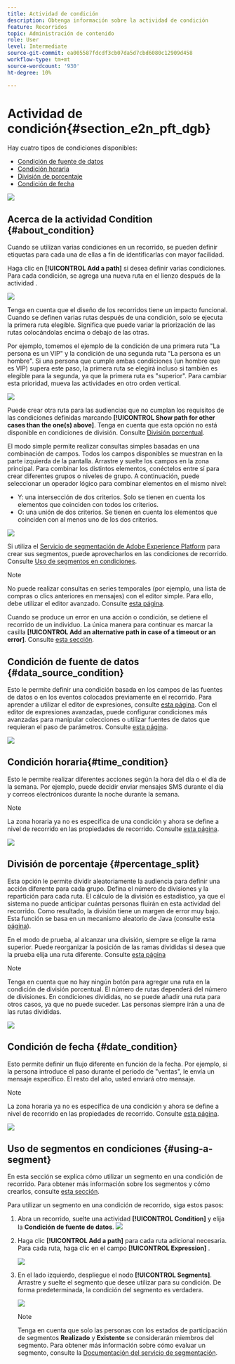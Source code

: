```yaml
---
title: Actividad de condición
description: Obtenga información sobre la actividad de condición
feature: Recorridos
topic: Administración de contenido
role: User
level: Intermediate
source-git-commit: ea005587fdcdf3cb07da5d7cbd6080c12909d458
workflow-type: tm+mt
source-wordcount: '930'
ht-degree: 10%

---
```


# Actividad de condición{#section_e2n_pft_dgb}

Hay cuatro tipos de condiciones disponibles:

* [Condición de fuente de datos](#data_source_condition)
* [Condición horaria](#time_condition)
* [División de porcentaje](#percentage_split)
* [Condición de fecha](#date_condition)

![](../assets/journey49.png)

## Acerca de la actividad Condition {#about_condition}

Cuando se utilizan varias condiciones en un recorrido, se pueden definir etiquetas para cada una de ellas a fin de identificarlas con mayor facilidad.

Haga clic en **[!UICONTROL Add a path]** si desea definir varias condiciones. Para cada condición, se agrega una nueva ruta en el lienzo después de la actividad .

![](../assets/journey47.png)

Tenga en cuenta que el diseño de los recorridos tiene un impacto funcional. Cuando se definen varias rutas después de una condición, solo se ejecuta la primera ruta elegible. Significa que puede variar la priorización de las rutas colocándolas encima o debajo de las otras.

Por ejemplo, tomemos el ejemplo de la condición de una primera ruta &quot;La persona es un VIP&quot; y la condición de una segunda ruta &quot;La persona es un hombre&quot;. Si una persona que cumple ambas condiciones (un hombre que es VIP) supera este paso, la primera ruta se elegirá incluso si también es elegible para la segunda, ya que la primera ruta es &quot;superior&quot;. Para cambiar esta prioridad, mueva las actividades en otro orden vertical.

![](../assets/journey48.png)

Puede crear otra ruta para las audiencias que no cumplan los requisitos de las condiciones definidas marcando **[!UICONTROL Show path for other cases than the one(s) above]**. Tenga en cuenta que esta opción no está disponible en condiciones de división. Consulte [División porcentual](#percentage_split).

El modo simple permite realizar consultas simples basadas en una combinación de campos. Todos los campos disponibles se muestran en la parte izquierda de la pantalla. Arrastre y suelte los campos en la zona principal. Para combinar los distintos elementos, conéctelos entre sí para crear diferentes grupos o niveles de grupo. A continuación, puede seleccionar un operador lógico para combinar elementos en el mismo nivel:

* Y: una intersección de dos criterios. Solo se tienen en cuenta los elementos que coinciden con todos los criterios.
* O: una unión de dos criterios. Se tienen en cuenta los elementos que coinciden con al menos uno de los dos criterios.

![](../assets/journey64.png)

Si utiliza el [Servicio de segmentación de Adobe Experience Platform](https://experienceleague.adobe.com/docs/experience-platform/segmentation/home.html) para crear sus segmentos, puede aprovecharlos en las condiciones de recorrido. Consulte [Uso de segmentos en condiciones](../building-journeys/condition-activity.md#using-a-segment).


>[!NOTE]
>
>No puede realizar consultas en series temporales (por ejemplo, una lista de compras o clics anteriores en mensajes) con el editor simple. Para ello, debe utilizar el editor avanzado. Consulte [esta página](https://experienceleague.adobe.com/docs/journeys/using/building-advanced-conditions-journeys/expressionadvanced.html?lang=es).

Cuando se produce un error en una acción o condición, se detiene el recorrido de un individuo. La única manera para continuar es marcar la casilla **[!UICONTROL Add an alternative path in case of a timeout or an error]**. Consulte [esta sección](../building-journeys/using-the-journey-designer.md#paths).

## Condición de fuente de datos {#data_source_condition}

Esto le permite definir una condición basada en los campos de las fuentes de datos o en los eventos colocados previamente en el recorrido. Para aprender a utilizar el editor de expresiones, consulte [esta página](https://experienceleague.adobe.com/docs/journeys/using/building-advanced-conditions-journeys/expressionadvanced.html). Con el editor de expresiones avanzadas, puede configurar condiciones más avanzadas para manipular colecciones o utilizar fuentes de datos que requieran el paso de parámetros. Consulte [esta página](../datasource/external-data-sources.md).

![](../assets/journey50.png)

## Condición horaria{#time_condition}

Esto le permite realizar diferentes acciones según la hora del día o el día de la semana. Por ejemplo, puede decidir enviar mensajes SMS durante el día y correos electrónicos durante la noche durante la semana.

>[!NOTE]
>
>La zona horaria ya no es específica de una condición y ahora se define a nivel de recorrido en las propiedades de recorrido. Consulte [esta página](../building-journeys/timezone-management.md).

![](../assets/journey51.png)

## División de porcentaje {#percentage_split}

Esta opción le permite dividir aleatoriamente la audiencia para definir una acción diferente para cada grupo. Defina el número de divisiones y la repartición para cada ruta. El cálculo de la división es estadístico, ya que el sistema no puede anticipar cuántas personas fluirán en esta actividad del recorrido. Como resultado, la división tiene un margen de error muy bajo. Esta función se basa en un mecanismo aleatorio de Java (consulte esta [página](https://docs.oracle.com/javase/7/docs/api/java/util/Random.html)).

En el modo de prueba, al alcanzar una división, siempre se elige la rama superior. Puede reorganizar la posición de las ramas divididas si desea que la prueba elija una ruta diferente. Consulte [esta página](../building-journeys/testing-the-journey.md)

>[!NOTE]
>
>Tenga en cuenta que no hay ningún botón para agregar una ruta en la condición de división porcentual. El número de rutas dependerá del número de divisiones. En condiciones divididas, no se puede añadir una ruta para otros casos, ya que no puede suceder. Las personas siempre irán a una de las rutas divididas.

![](../assets/journey52.png)

## Condición de fecha {#date_condition}

Esto permite definir un flujo diferente en función de la fecha. Por ejemplo, si la persona introduce el paso durante el periodo de &quot;ventas&quot;, le envía un mensaje específico. El resto del año, usted enviará otro mensaje.

>[!NOTE]
>
>La zona horaria ya no es específica de una condición y ahora se define a nivel de recorrido en las propiedades de recorrido. Consulte [esta página](../building-journeys/timezone-management.md).

![](../assets/journey53.png)

## Uso de segmentos en condiciones {#using-a-segment}

En esta sección se explica cómo utilizar un segmento en una condición de recorrido. Para obtener más información sobre los segmentos y cómo crearlos, consulte [esta sección](../segment/about-segments.md).

Para utilizar un segmento en una condición de recorrido, siga estos pasos:

1. Abra un recorrido, suelte una actividad **[!UICONTROL Condition]** y elija la **Condición de fuente de datos**.
   ![](../assets/journey47.png)

1. Haga clic **[!UICONTROL Add a path]** para cada ruta adicional necesaria. Para cada ruta, haga clic en el campo **[!UICONTROL Expression]** .

   ![](../assets/segment3.png)

1. En el lado izquierdo, despliegue el nodo **[!UICONTROL Segments]**. Arrastre y suelte el segmento que desee utilizar para su condición. De forma predeterminada, la condición del segmento es verdadera.

   ![](../assets/segment4.png)

   >[!NOTE]
   >
   >Tenga en cuenta que solo las personas con los estados de participación de segmentos **Realizado** y **Existente** se considerarán miembros del segmento. Para obtener más información sobre cómo evaluar un segmento, consulte la [Documentación del servicio de segmentación](https://experienceleague.adobe.com/docs/experience-platform/segmentation/tutorials/evaluate-a-segment.html?lang=en#interpret-segment-results).
